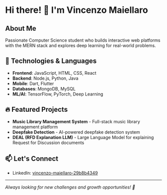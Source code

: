 # Hi there! 👋 I'm Vincenzo Maiellaro

## About Me
Passionate Computer Science student who builds interactive web platforms with the MERN stack and explores deep learning for real-world problems.

## 🚀 Technologies & Languages
- **Frontend**: JavaScript, HTML, CSS, React
- **Backend**: Node.js, Python, Java
- **Mobile**: Dart, Flutter
- **Databases**: MongoDB, MySQL
- **ML/AI**: TensorFlow, PyTorch, Deep Learning

## 🔥 Featured Projects
- **Music Library Management System** - Full-stack music library management platform
- **Deepfake Detection** - AI-powered deepfake detection system
- **DEAL (RFD Explanation LLM)** - Large Language Model for explaining Request for Discussion documents


## 📫 Let's Connect
- LinkedIn: [vincenzo-maiellaro-29b8b4349](https://linkedin.com/in/vincenzo-maiellaro-29b8b4349)

---
*Always looking for new challenges and growth opportunities! 🌱*
